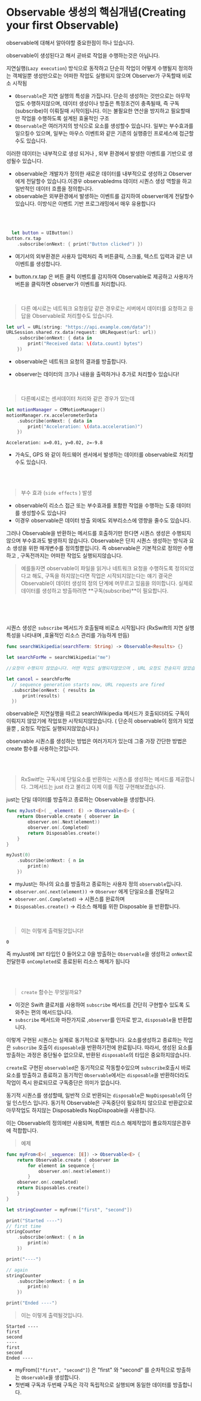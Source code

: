 # Observable 생성의 핵심개념(Creating your first Observable)

observable에 대해서 알아야할 중요한점이 하나 있습니다.

observable이 생성된다고 해서 곧바로 작업을 수행하는것은 아닙니다. 

지연실행(`Lazy execution`) 방식으로 동작하고 단순히 작업이 어떻게 수행될지 정의하는 객체일뿐 생성만으로는 어떠한 작업도 실행되지 않으며 Observer가 구독할때 비로소 시작됨

- `Observable`은 지연 실행의 특성을 가집니다.  단순히 생성하는 것만으로는 아무작업도 수행하지않으며,  데이터 생성이나 방출은 특정조건이 충족될때, 즉 구독(subscribe)이 이뤄질때 시작이됩니다. 이는 불필요한 연산을 방지하고 필요할때만 작업을 수행하도록 설계된 효율적인 구조
- `Observable`은 여러가지의 방식으로 요소를 생성할수 있습니다. 일부는 부수효과를 일으킬수 있으며, 일부는 마우스 이벤트와 같은 기존의 실행중인 프로세스에 접근할수도 있습니다.

이러한 데이터는 내부적으로 생성 되거나 , 외부 환경에서 발생한 이벤트를 기반으로 생성될수 있습니다. 

-  observable은 개발자가 정의한 새로운 데이터를 내부적으로 생성하고 Observer에게 전달할수 있습니다.이경우 observabledms 데이터 시퀀스 생성 역할을 하고 일반적인 데이터 흐름을 정의합니다.
-  observable은 외부환경에서 발생하는 이벤트를 감지하여 observer에게 전달할수 있습니다. 이방식은 이벤트 기반 프로그래밍에서 매우 유용합니다
  
  </br>
  </br>


```swift
  let button = UIButton()
button.rx.tap
    .subscribe(onNext: { print("Button clicked") })
```
- 여기서의 외부환경은 사용자 입력처리 즉 버튼클릭, 스크롤, 텍스트 입력과 같은 UI이벤트를 생성합니다.
- button.rx.tap 은 버튼 클릭 이벤트를 감지하여 Observable로 제공하고 사용자가 버튼을 클릭하면 observer가 이벤트를 처리합니다. 

  </br>

> 다른 예시로는  네트워크 요청응답 같은 경우로는 서버에서 데이터를 요청하고 응답을 Observable로 처리할수도 있습니다.
```swift
let url = URL(string: "https://api.example.com/data")!
URLSession.shared.rx.data(request: URLRequest(url: url))
    .subscribe(onNext: { data in
        print("Received data: \(data.count) bytes")
    })
```
- observable은 네트워크 요청의 결과를 방출합니다. 
- observer는 데이터의 크기나 내용을 출력하거나 추가로 처리할수 있습니다!

  </br>

> 다른예시로는 센서데이터 처리와 같은 경우가 있는데 
```swift
let motionManager = CMMotionManager()
motionManager.rx.accelerometerData
    .subscribe(onNext: { data in
        print("Acceleration: \(data.acceleration)")
    })
```
```
Acceleration: x=0.01, y=0.02, z=-9.8
```
- 가속도, GPS 와 같이 하드웨어 센서에서 발생하는 데이터를 observable로 처리할수도 있습니다. 
  
</br>
</br>

>부수 효과 (`side effects` ) 발생
- observable이 리소스 접근 또는 부수효과를 포함한 작업을 수행하는 도중 데이터를 생성할수도 있습니다
- 이경우 observable은 데이터 방출 외에도 외부리소스에 영향을 줄수도 있습니다.

그러나 Observable을 반환하는 메서드를 호출하기만 한다면 시퀀스 생성은 수행되지 않으며 부수효과도 발생하지 않습니다. 
Observable은 단지 시퀀스 생성하는 방식과 요소 생성을 위한 매개변수를 정의할뿐입니다. 
즉 observable은 기본적으로 정의만 수행하고 , 구독전까지는 어떠한 작업도 실행되지않습니다. 
> 예를들자면 observable이 파일을 읽거나 네트워크 요청을 수행하도록 정의되었다고 해도, 구독을 하지않는다면 작업은 시작되지않는다는 얘기 
결국은  Observable이 데이터 생성의 정의 단계에 머무르고 있음을 의미합니다. 실제로 데이터를 생성하고 방출하려면 **구독(subscribe)**이 필요합니다.

</br>
</br>
</br>

시퀀스 생성은 `subscribe` 메서드가 호출될때 비로소 시작됩니다
(RxSwift의 지연 실행 특성을 나타내며 ,효율적인 리소스 관리를 가능하게 만듬)
```swift
func searchWikipedia(searchTerm: String) -> Observable<Results> {}
```

```swift
let searchForMe = searchWikipedia("me")

//요청이 수행되지 않았습니다. 어떤 작업도 실행되지않았으며 , URL 요청도 전송되지 않았습니다.

let cancel = searchForMe
  // sequence generation starts now, URL requests are fired
  .subscribe(onNext: { results in
      print(results)
  })
```
observable은 지연실행을 따르고 searchWikipedia 메서드가 호출되더라도 구독이 이뤄지지 않았기에 작업또한 시작되지않았습니다.
( 단순히 observable이 정의가 되었을뿐 , 요청도 작업도 실행되지않았습니다.)

observable 시퀀스를 생성하는 방법은 여러가지가 있는데 그중 가장 간단한 방법은 create 함수를 사용하는것입니다. 

</br>
</br>

> RxSwitf는 구독시에 단일요소를 반환하는 시퀀스를 생성하는 메서드를 제공합니다.
그메서드는 just 라고 불리고 이제 이를 직접 구현해보겠습니다.

just는 단일 데이터를 방출하고 종료하는 Observable을 생성합니다.

```swift
func myJust<E>( _ element: E) -> Observable<E> {
	return Observable.create { observer in 
		observer.on(.Next(element))
		observer.on(.Completed)
		return Disposables.create()
	}
}

myJust(0)
	.subscribe(onNext: { n in 
		print(n)
	})
```

- myJust는 하나의 요소를 방출하고 종료하는 사용자 정의 `observable`입니다. 
- `observer.on(.next(element))` -> `Observer` 에게 단일요소를 전달하고 
- `observer.on(.Completed)` -> 시퀀스를 완료하며 
- `Disposables.create()` -> 리소스 해제를 위한 Disposable 을 반환합니다. 

</br>

>이는 이렇게 출력될것입니다!
```
0
```
즉 myJust에 `INT` 타입인 0 들어오고 0을 방출하는 `Observable`을 생성하고 `onNext`로 전달한후 `onCompleted`로  종료된뒤 리소스 해제가 됩니다 

</br>
</br>

>`create` 함수는 무엇일까요?

- 이것은 Swift 클로저를 사용하여 `subscribe` 메서드를 간단히 구현할수 있도록 도와주는 편의 메서드입니다.
- `subscribe` 메서드와 마찬가지로 ,`observer`를 인자로 받고, `disposable`을 반환합니다.

이렇게 구현된 시퀀스는 실제로 동기적으로 동작합니다. 
요소를생성하고 종료하는 작업은 `subscribe` 호출이 `disposable`을 반환하기전에 완료됩니다. 
따라서, 생성된 요소를 방출하는 과정은 중단될수 없으므로, 반환된 `disposable`의 타입은 중요하지않습니다.


`create`로 구현된 `observabled`은 동기적으로 작동할수있으며 `subscribe`호출시 바로요소를 방출하고 종료하고 동기적인 `Observable`에서는 `disposable`을 반환하더라도 작업이 즉시 완료되므로 구독중단은 의미가 없습니다. 

동기적 시퀀스를 생성할때, 일반적 으로 반환되는 `disposable`은 `NopDisposable`의 단일 인스턴스 입니다.
동기적 Observable은 구독중단이 필요하지 않으므로 반환값으로 아무작업도 하지않는 Disposabledls NopDispoable을 사용합니다. 

이는 Observable의 정의에만 사용되며, 특별한 리소스 해제작업이 푤요하지않은경우에 적합합니다.

> 예제

```swift
func myFrom<E>( _sequence: [E]) -> Observable<E> {
	return Observable.create { observer in 
		for element in sequence {
			observer.on(.next(element))
		}
	observer.on(.completed)
	return Disposables.create()
	}
}

let stringCounter = myFrom(["first", "second"])

print("Started ----")
// first time
stringCounter
    .subscribe(onNext: { n in
        print(n)
    })

print("----")

// again
stringCounter
    .subscribe(onNext: { n in
        print(n)
    })

print("Ended ----")
```

> 이는 이렇게 출력될것입니다.
```
Started ----
first
second
----
first
second
Ended ----
```

- myFrom(`["first", "second"]`) 은 "first" 와 "second" 를 순차적으로 방출하는 `Observable`을 생성합니다. 
- 첫번째 구독과 두번째 구독은 각각 독립적으로 실행되며 동일한 데이터를 방출합니다.












